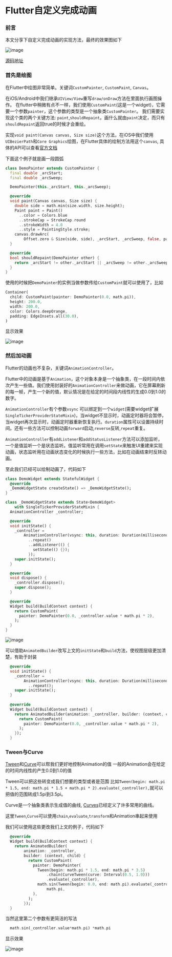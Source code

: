# Flutter自定义完成动画

### 前言

本文分享下自定义完成动画的实现方法，最终的效果图如下

![image](https://lh3.googleusercontent.com/-b7VipeCJkb8/W8QGDyh5qTI/AAAAAAAAAMM/Pa6uLJn5bowuTfmmmAvHZs-weRz9kSesQCHMYCw/I/Jietu20181014-232520-HD.2018-10-14%252B23_28_02.gif)

[源码地址](https://github.com/equweiyu/finish_animation_demo)

### 首先是绘图

在Flutter中绘图非常简单。关键词`CustomPainter`, `CustomPaint`, `Canvas`。

在iOS/Android中我们继承`UIView/View`重写`draw/onDraw`方法在里面执行画图操作。
在flutter中稍微有点不一样，我们使用`CustomPaint`(这是一个widget)，它需要一个参数`painter`，这个参数的类型是一个抽象类`CustomPainter`。
我们需要实现这个类的两个关键方法: `paint`,`shouldRepaint`。画什么就由`paint`决定，而只有`shouldRepaint`返回true的时候才会重绘。

实现`void paint(Canvas canvas, Size size)`这个方法，在iOS中我们使用`UIBezierPath`和`Core Graphics`绘图，在Flutter具体的绘制方法用这个`canvas`, 具体的API可以查看[官方文档](https://docs.flutter.io/flutter/dart-ui/Canvas-class.html)

下面这个例子就是画一段圆弧

```dart
class DemoPainter extends CustomPainter {
  final double _arcStart;
  final double _arcSweep;

  DemoPainter(this._arcStart, this._arcSweep);

  @override
  void paint(Canvas canvas, Size size) {
    double side = math.min(size.width, size.height);
    Paint paint = Paint()
      ..color = Colors.blue
      ..strokeCap = StrokeCap.round
      ..strokeWidth = 4.0
      ..style = PaintingStyle.stroke;
    canvas.drawArc(
        Offset.zero & Size(side, side), _arcStart, _arcSweep, false, paint);
  }

  @override
  bool shouldRepaint(DemoPainter other) {
    return _arcStart != other._arcStart || _arcSweep != other._arcSweep;
  }
}
```

使用的时候把`DemoPainter`的实例当做参数传给`CustomPaint`就可以使用了，比如

```dart
Container(
  child: CustomPaint(painter: DemoPainter(0.0, math.pi)),
  height: 200.0,
  width: 200.0,
  color: Colors.deepOrange,
  padding: EdgeInsets.all(30.0),
)
```

显示效果

![image](https://lh3.googleusercontent.com/-ZVkaiJmFcAs/W8QGDj7pdKI/AAAAAAAAAME/QJb_f6MKR5gZjbeXizeepoeF9l4Lu7pzQCHMYCw/I/15395236079374.jpg)

### 然后加动画

Flutter的动画也不复杂，关键词`AnimationController`。

Flutter中的动画是基于`Animation`，这个对象本身是一个抽象类，在一段时间内依次产生一些值。我们使用封装好的`AnimationController`来做动画，它在屏幕刷新的每一帧，产生一个新的值，默认情况是在给定的时间段内线性的生成0.0到1.0的数字。

`AnimationController`有个参数`vsync` 可以绑定到一个`widget`(需要widget扩展`SingleTickerProviderStateMixin`)，当widget不显示时，动画定时器将会暂停，当widget再次显示时，动画定时器重新恢复执行。`duration`属性可以设置持续时间。还有一些方法可以控制动画`forward`启动,`reverse`反转,`repeat`重复。

`AnimationController`有`addListener`和`addStatusListener`方法可以添加监听，一个是值监听一个是状态监听。值监听常用在调用`setState`来触发UI重建来实现动画，状态监听用在动画状态变化的时候执行一些方法，比如在动画结束时反转动画。

至此我们已经可以绘制动画了，代码如下

```dart
class DemoWidget extends StatefulWidget {
  @override
  _DemoWidgetState createState() => _DemoWidgetState();
}

class _DemoWidgetState extends State<DemoWidget>
    with SingleTickerProviderStateMixin {
  AnimationController _controller;

  @override
  void initState() {
    _controller =
        AnimationController(vsync: this, duration: Duration(milliseconds: 1500))
          ..repeat()
          ..addListener(() {
            setState(() {});
          });
    super.initState();
  }

  @override
  void dispose() {
    _controller.dispose();
    super.dispose();
  }

  @override
  Widget build(BuildContext context) {
    return CustomPaint(
      painter: DemoPainter(0.0, _controller.value * math.pi * 2),
    );
  }
}

```

![image](https://lh3.googleusercontent.com/-hNxxHenQ8WE/W8QGDtMV-9I/AAAAAAAAAMI/hRjlhg0QtjUB7GN1gMZjvfjOljQ0LhQzwCHMYCw/I/2018-10-14%252B21-44-24.2018-10-14%252B21_45_53.gif)

可以借助`AnimatedBuilder`改写上文的`initState`和`build`方法，使视图层级更加清楚，有助于封装

```dart
  @override
  void initState() {
    _controller =
        AnimationController(vsync: this, duration: Duration(milliseconds: 1500))
          ..repeat();
    super.initState();
  }
  
  @override
  Widget build(BuildContext context) {
    return AnimatedBuilder(animation: _controller, builder: (context, child) {
      return CustomPaint(
        painter: DemoPainter(0.0, _controller.value * math.pi * 2),
      );
    });
  }
```

### Tween与Curve

[Tween](https://docs.flutter.io/flutter/animation/Tween-class.html)和[Curve](https://docs.flutter.io/flutter/animation/Curve-class.html)可以帮我们更好地控制Animation的值
一般的Animation会在给定的时间内线性的产生0.0到1.0的值

Tween可以把这些转变成我们想要的类型或者是范围
比如`Tween(begin: math.pi * 1.5, end: math.pi * 1.5 + math.pi * 2).evaluate(_controller),`就可以把值的范围转成1.5pi到3.5pi。

Curve是一个抽象类表示生成值的曲线, [Curves](https://docs.flutter.io/flutter/animation/Curves-class.html)已经定义了许多常用的曲线。

这里`Tween`,`Curve`可以使用`chain`,`evaluate`,`transform`和Animation串起来使用

我们可以使用这些更改我们上文的例子，代码如下

```dart
  @override
  Widget build(BuildContext context) {
    return AnimatedBuilder(
        animation: _controller,
        builder: (context, child) {
          return CustomPaint(
            painter: DemoPainter(
              Tween(begin: math.pi * 1.5, end: math.pi * 3.5)
                  .chain(CurveTween(curve: Interval(0.5, 1.0)))
                  .evaluate(_controller),
              math.sin(Tween(begin: 0.0, end: math.pi).evaluate(_controller)) *
                  math.pi,
            ),
          );
        });
  }
```

当然这里第二个参数有更简洁的写法

```dart
  math.sin(_controller.value*math.pi) *math.pi
```

显示效果

![image](https://lh3.googleusercontent.com/-JlYLIHDfyF0/W8QGD9wiICI/AAAAAAAAAMQ/oL3UeI2MxjU_XenZukEusNF_ASWm4BVSwCHMYCw/I/2018-10-14%252B23-18-32.2018-10-14%252B23_19_57.gif)
